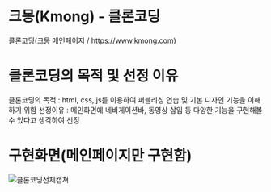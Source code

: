 # 크몽(Kmong) - 클론코딩
클론코딩(크몽 메인페이지 / https://www.kmong.com)

# 클론코딩의 목적 및 선정 이유
클론코딩의 목적 : html, css, js를 이용하여 퍼블리싱 연습 및 기본 디자인 기능을 이해하기 위함
선정이유 : 메인화면에 네비게이션바, 동영상 삽입 등 다양한 기능을 구현해볼 수 있다고 생각하여 선정

# 구현화면(메인페이지만 구현함)
![클론코딩전체캡쳐](https://github.com/user-attachments/assets/702b1072-00ad-4556-8650-4fccc7cfd7fa)
